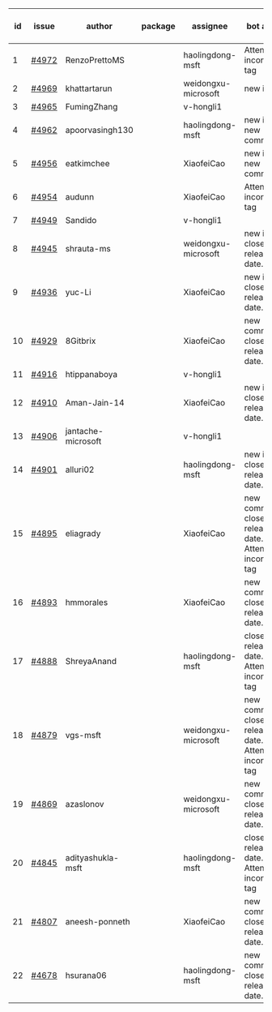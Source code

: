 | id | issue | author | package | assignee | bot advice | created date of issue | target release date | date from target |
| ------ | ------ | ------ | ------ | ------ | ------ | ------ | ------ | :-----: |
| 1 | [#4972](https://github.com/Azure/sdk-release-request/issues/4972) | RenzoPrettoMS |  | haolingdong-msft | Attention to inconsistent tag | 02-21 | 03-22 |  |
| 2 | [#4969](https://github.com/Azure/sdk-release-request/issues/4969) | khattartarun |  | weidongxu-microsoft | new issue. | 02-20 | 03-22 |  |
| 3 | [#4965](https://github.com/Azure/sdk-release-request/issues/4965) | FumingZhang |  | v-hongli1 |  | 02-19 |  | 0 |
| 4 | [#4962](https://github.com/Azure/sdk-release-request/issues/4962) | apoorvasingh130 |  | haolingdong-msft | new issue. new comment. | 02-19 | 03-22 |  |
| 5 | [#4956](https://github.com/Azure/sdk-release-request/issues/4956) | eatkimchee |  | XiaofeiCao | new issue. new comment. | 02-17 | 03-22 |  |
| 6 | [#4954](https://github.com/Azure/sdk-release-request/issues/4954) | audunn |  | XiaofeiCao | Attention to inconsistent tag | 02-16 | 03-22 |  |
| 7 | [#4949](https://github.com/Azure/sdk-release-request/issues/4949) | Sandido |  | v-hongli1 |  | 02-15 |  | 0 |
| 8 | [#4945](https://github.com/Azure/sdk-release-request/issues/4945) | shrauta-ms |  | weidongxu-microsoft | new issue. close to release date.  | 02-08 | 02-23 | 0 |
| 9 | [#4936](https://github.com/Azure/sdk-release-request/issues/4936) | yuc-Li |  | XiaofeiCao | new issue. close to release date.  | 02-01 | 02-23 | 0 |
| 10 | [#4929](https://github.com/Azure/sdk-release-request/issues/4929) | 8Gitbrix |  | XiaofeiCao | new comment. close to release date.  | 01-31 | 02-23 | 0 |
| 11 | [#4916](https://github.com/Azure/sdk-release-request/issues/4916) | htippanaboya |  | v-hongli1 |  | 01-24 |  | 0 |
| 12 | [#4910](https://github.com/Azure/sdk-release-request/issues/4910) | Aman-Jain-14 |  | XiaofeiCao | new issue. close to release date.  | 01-22 | 02-23 | 0 |
| 13 | [#4906](https://github.com/Azure/sdk-release-request/issues/4906) | jantache-microsoft |  | v-hongli1 |  | 01-22 |  | 0 |
| 14 | [#4901](https://github.com/Azure/sdk-release-request/issues/4901) | alluri02 |  | haolingdong-msft | new issue. close to release date.  | 01-22 | 02-23 | 0 |
| 15 | [#4895](https://github.com/Azure/sdk-release-request/issues/4895) | eliagrady |  | XiaofeiCao | new comment. close to release date.  Attention to inconsistent tag | 01-18 | 02-23 | 0 |
| 16 | [#4893](https://github.com/Azure/sdk-release-request/issues/4893) | hmmorales |  | XiaofeiCao | new comment. close to release date.  | 01-16 | 02-23 | 0 |
| 17 | [#4888](https://github.com/Azure/sdk-release-request/issues/4888) | ShreyaAnand |  | haolingdong-msft | close to release date.  Attention to inconsistent tag | 01-15 | 02-23 | 0 |
| 18 | [#4879](https://github.com/Azure/sdk-release-request/issues/4879) | vgs-msft |  | weidongxu-microsoft | new comment. close to release date.  Attention to inconsistent tag | 01-09 | 02-23 | 0 |
| 19 | [#4869](https://github.com/Azure/sdk-release-request/issues/4869) | azaslonov |  | weidongxu-microsoft | new comment. close to release date.  | 01-08 | 02-23 | 0 |
| 20 | [#4845](https://github.com/Azure/sdk-release-request/issues/4845) | adityashukla-msft |  | haolingdong-msft | close to release date.  Attention to inconsistent tag | 12-20 | 02-23 | 0 |
| 21 | [#4807](https://github.com/Azure/sdk-release-request/issues/4807) | aneesh-ponneth |  | XiaofeiCao | new comment. close to release date.  | 11-29 | 02-23 | 0 |
| 22 | [#4678](https://github.com/Azure/sdk-release-request/issues/4678) | hsurana06 |  | haolingdong-msft | new comment. close to release date.  | 10-23 | 02-23 | 0 |
